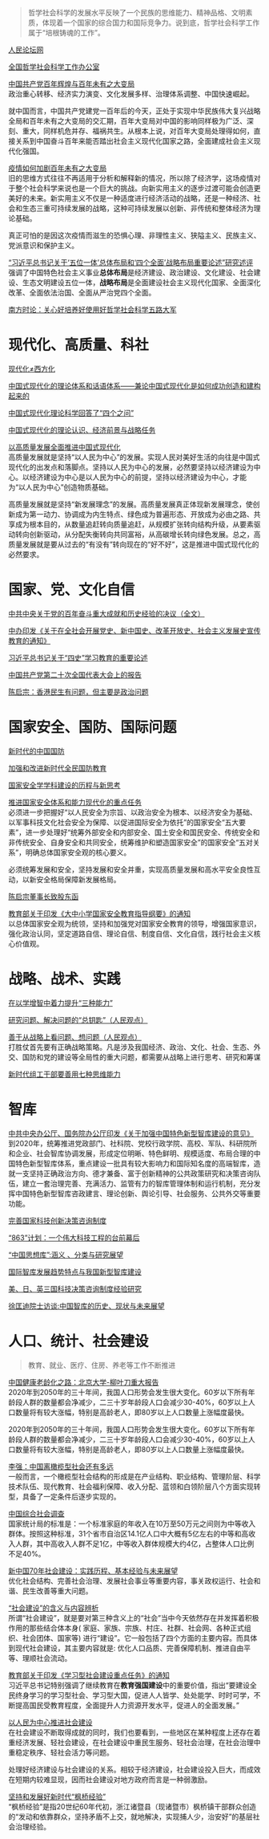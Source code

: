 > 哲学社会科学的发展水平反映了一个民族的思维能力、精神品格、文明素质，体现着一个国家的综合国力和国际竞争力。说到底，哲学社会科学工作属于“培根铸魂的工作”。

[人民论坛网](http://www.rmlt.com.cn/academics/)

[全国哲学社会科学工作办公室](http://www.nopss.gov.cn/n1/2018/1226/c220819-30488962.html)

[中国共产党百年辉煌与百年未有之大变局](http://www.xinhuanet.com/politics/2021-04/01/c_1127281691.htm)  
政治重心转移、经济实力演变、文化发展多样、治理体系调整、中国快速崛起。  

就中国而言，中国共产党建党一百年后的今天，正处于实现中华民族伟大复兴战略全局和百年未有之大变局的交汇期，百年大变局对中国的影响同样极为广泛、深刻、重大，同样机危并存、福祸共生。从根本上说，对百年大变局处理得如何，直接关系到中国奋斗百年来能否踏出社会主义现代化国家之路，全面建成社会主义现代化强国。 

[疫情如何加剧百年未有之大变局](https://www.chinanews.com/m/gj/2020/07-07/9231123.shtml)  
旧的思维方式往往不再适用于分析和解释新的情况，所以除了经济学，这场疫情对于整个社会科学来说也是一个巨大的挑战。向新实用主义的逐步过渡可能会创造更美好的未来。新实用主义不仅是一种适度进行经济活动的战略，还是一种经济、社会和生态三重可持续发展的战略，这种可持续发展以创新、非传统和整体经济为理论基础。

真正可怕的是因这次疫情而滋生的恐惧心理、非理性主义、狭隘主义、民族主义、党派意识和保护主义。

[“习近平总书记关于‘五位一体’总体布局和‘四个全面’战略布局重要论述”研究述评](http://www.dangjian.com/shouye/zhuanti/zhuantiku/dangjianzazhi/202205/t20220524_6387348.shtml)  
强调了中国特色社会主义事业**总体布局**是经济建设、政治建设、文化建设、社会建设、生态文明建设五位一体，**战略布局**是全面建设社会主义现代化国家、全面深化改革、全面依法治国、全面从严治党四个全面。

[南方时论：关心好培养好使用好哲学社会科学五路大军](http://opinion.people.com.cn/n1/2016/0521/c1003-28368123.html)

# 现代化、高质量、科社
[现代化≠西方化](https://www.ggzl.pku.edu.cn/info/1134/2592.htm)

[中国式现代化的理论体系和话语体系——兼论中国式现代化是如何成功创造和建构起来的](http://www.dangjian.cn/shouye/sixianglilun/lilunqiangdang/202309/t20230926_6676658.shtml)

[中国式现代化理论科学回答了“四个之问”](https://www.ndrc.gov.cn/xwdt/ztzl/srxxgcxjpjjsx/yjcg/202308/t20230831_1360266.html)

[中国式现代化的理论认识、经济前景与战略任务](https://www.chinathinktanks.org.cn/content/detail?id=qb6mhr67)

[以高质量发展全面推进中国式现代化](http://www.sasac.gov.cn/n2588025/n2588134/c28762472/content.html)  
高质量发展就是坚持“以人民为中心”的发展。实现人民对美好生活的向往是中国式现代化的出发点和落脚点。坚持以人民为中心的发展，必然要坚持以经济建设为中心。以经济建设为中心是以人民为中心的前提，坚持以经济建设为中心，才能为“以人民为中心”创造物质基础。

高质量发展就是坚持“新发展理念”的发展。高质量发展真正体现新发展理念，使创新成为第一动力、协调成为内生特点、绿色成为普遍形态、开放成为必由之路、共享成为根本目的，从数量追赶转向质量追赶，从规模扩张转向结构升级，从要素驱动转向创新驱动，从分配失衡转向共同富裕，从高碳增长转向绿色发展。总之，高质量发展就是要从过去的“有没有”转向现在的“好不好”，这是推进中国式现代化的必然要求。

# 国家、党、文化自信
[中共中央关于党的百年奋斗重大成就和历史经验的决议（全文）](https://www.gov.cn/zhengce/2021-11/16/content_5651269.htm)

[中办印发《关于在全社会开展党史、新中国史、改革开放史、社会主义发展史宣传教育的通知》](https://www.gov.cn/xinwen/2021-05/25/content_5612097.htm)

[习近平总书记关于“四史”学习教育的重要论述](http://www.moe.gov.cn/jyb_xwfb/moe_2082/2021/2021_zl37/sishixuexi/202105/t20210511_530832.html)

[中国共产党第二十次全国代表大会上的报告](https://www.gov.cn/xinwen/2022-10/25/content_5721685.htm)

[陈启宗：香港民生有问题，但主要是政治问题](http://www.ccg.org.cn/archives/39366)

# 国家安全、国防、国际问题

[新时代的中国国防](https://www.gov.cn/zhengce/2019-07/24/content_5414325.htm)

[加强和改进新时代全民国防教育](https://www.xuexi.cn/lgpage/detail/index.html?id=9924419979726924085&item_id=9924419979726924085)

[国家安全学学科建设的历程与新思考](http://www.jyb.cn/rmtzcg/xwy/wzxw/201905/t20190507_231641.html)

[推进国家安全体系和能力现代化的重点任务](http://www.rmlt.com.cn/2023/0210/665709.shtml)  
必须进一步把握好“以人民安全为宗旨、以政治安全为根本、以经济安全为基础、以军事科技文化社会安全为保障、以促进国际安全为依托”的国家安全“五大要素”，进一步处理好“统筹外部安全和内部安全、国土安全和国民安全、传统安全和非传统安全、自身安全和共同安全，统筹维护和塑造国家安全”的国家安全“五对关系”，明确总体国家安全观的核心要义。

必须统筹发展和安全，坚持发展和安全并重，实现高质量发展和高水平安全良性互动，以新安全格局保障新发展格局。

[陈启宗董事长致股东函](https://www.hanglung.com/getmedia/62921b84-7028-461e-a297-fd6a0d98f853/HLP_IR2023_Chi_Chairmann-s-letter.pdf)

[教育部关于印发《大中小学国家安全教育指导纲要》的通知](https://www.gov.cn/zhengce/zhengceku/2020-10/28/content_5555255.htm)  
以总体国家安全观为统领，坚持和加强党对国家安全教育的领导，增强国家意识，强化政治认同，坚定道路自信、理论自信、制度自信、文化自信，践行社会主义核心价值观。

# 战略、战术、实践
[在以学增智中着力提升“三种能力”](https://www.acftu.org/ghjj/ACFTU_TYZT_qgzghjgxxgcxjpxsdzgtsshzysxztjy/xxzl/202307/t20230714_831800.html?7OkeOa4k=qAkvkac19Nt19Nt19Om9i5YWgT11V6qZrcG4ZpQnFiQqqqqqqqqqqqqq9G)

[研究问题、解决问题的“总钥匙”（人民观点）](https://www.acftu.org/ghjj/ACFTU_TYZT_qgzghjgxxgcxjpxsdzgtsshzysxztjy/pljd_17899/202309/t20230906_833815.html?7OkeOa4k=qAq6qqmluWgx.QihYmWLOpSJ3E59.tAo_UBDOcqqDOaqqlLSqJtWqAqq7a)

[善于从战略上看问题、想问题（人民观点）](https://www.acftu.org/ghjj/ACFTU_TYZT_qgzghjgxxgcxjpxsdzgtsshzysxztjy/pljd_17899/202309/t20230906_833816.html?7OkeOa4k=qAq6qqDvhn6jsPrLzgZ9JiJovltr6ZoXL65Jahav9.lqqlLSqJtWqAqqVq)  
打胜仗首先要有正确战略策略。凡是涉及我国经济、政治、文化、社会、生态、外交、国防和党的建设等全局性的重大问题，都需要从战略上进行思考、研究和筹谋

[新时代组工干部要善用七种思维能力](http://hn.people.com.cn/n2/2022/1217/c195196-40235099.html)

# 智库
[中共中央办公厅、国务院办公厅印发《关于加强中国特色新型智库建设的意见》](https://www.gov.cn/govweb/xinwen/2015-01/20/content_2807126.htm)  
到2020年，统筹推进党政部门、社科院、党校行政学院、高校、军队、科研院所和企业、社会智库协调发展，形成定位明晰、特色鲜明、规模适度、布局合理的中国特色新型智库体系，重点建设一批具有较大影响力和国际知名度的高端智库，造就一支坚持正确政治方向、德才兼备、富于创新精神的公共政策研究和决策咨询队伍，建立一套治理完善、充满活力、监管有力的智库管理体制和运行机制，充分发挥中国特色新型智库咨政建言、理论创新、舆论引导、社会服务、公共外交等重要功能。

[完善国家科技创新决策咨询制度](http://theory.people.com.cn/n1/2016/0608/c49154-28420098.html)

[“863”计划：一个伟大科技工程的台前幕后](https://news.sciencenet.cn/htmlnews/2016/11/361343.shtm)

[“中国思想库”:涵义 、分类与研究展望]()

[国际智库发展趋势特点与我国新型智库建设]()

[美、日、英三国科技决策咨询制度经验研究]()

[徐匡迪院士访谈:中国智库的历史、现状与未来展望](http://old2022.bulletin.cas.cn/publish_article/2016/8/20160808.htm)


# 人口、统计、社会建设
> 教育、就业、医疗、住房、养老等工作不断推进

[中国健康老龄化之路：北京大学-柳叶刀重大报告](https://nsd.pku.edu.cn/cbw/yjbgxl/528112.htm)  
2020年到2050年的三十年间，我国人口形势会发生很大变化。60岁以下所有年龄段人群的数量都会净减少，二三十岁年龄段人口会减少30-40%，60岁以上人口数量将有较大涨幅，特别是高龄老人，即80岁以上人口数量上涨幅度最快。

2020年到2050年的三十年间，我国人口形势会发生很大变化。60岁以下所有年龄段人群的数量都会净减少，二三十岁年龄段人口会减少30-40%，60岁以上人口数量将有较大涨幅，特别是高龄老人，即80岁以上人口数量上涨幅度最快。

[李强：中国离橄榄型社会还有多远](http://www.rmlt.com.cn/2016/0829/438336.shtml)  
一般而言，一个橄榄型社会结构的形成是在产业结构、职业结构、管理阶层、科学技术队伍、现代教育、社会福利保障、收入分配、蓝领和白领阶层八个方面实现转型，具备了一定条件后逐步实现的。

[中国综合社会调查](http://cgss.ruc.edu.cn/)  
国家统计局的标准是：一个标准家庭的年收入在10万至50万元之间则为中等收入群体。按照这种标准，31个省市自治区14.1亿人口中大概有5亿左右的中等和高收入人群，其中高收入人群不足1亿，中等收入群体规模大约4亿，占整体人口比例不足40%。

[新中国70年社会建设：实践历程、基本经验与未来展望](http://www.rmlt.com.cn/2019/0920/557342.shtml)  
优化社会结构、完善社会治理、发展社会事业等重要内容，事关政权运行、社会和谐、民生改善等重大问题。  

[“社会建设”的含义与内容辨析](http://www.shehui.pku.edu.cn/upload/editor/file/20180302/20180302150726_4527.pdf)  
所谓“社会建设”，就是要对第三种含义上的“社会”当中今天依然存在并发挥着积极作用的那些结合体本身( 家庭、家族、宗族、村庄、社群、社会网、各种正式组织、社会团体、国家等) 进行“建设”。它一般包括了四个方面的主要内容。而具体到现代社会建设，其主要内容就是: 优化人口品质、完善保障机制、推进自由平等、理顺社会流动。  

[教育部关于印发《学习型社会建设重点任务》的通知](http://www.moe.gov.cn/srcsite/A07/zcs_cxsh/202309/t20230914_1080240.html)  
习近平总书记特别强调了继续教育在**教育强国建设**中的重要价值，指出“要建设全民终身学习的学习型社会、学习型大国，促进人人皆学、处处能学、时时可学，不断提高国民受教育程度，全面提升人力资源开发水平，促进人的全面发展。”

[以人民为中心推进社会建设](http://www.chinareform.org.cn/2022/1008/36790.shtml)  
在社会建设不断取得成就的同时，我们也要看到，一些地区在某种程度上还存在着重经济发展、轻社会建设，在社会建设中重民生服务、轻社会治理，在社会治理中重稳定秩序、轻社会活力等问题。

处理好经济建设与社会建设的关系。相较于经济建设，社会建设投入巨大，而成效在短期内较难显现，因而社会建设对地方政府而言是一种弱激励。

[坚持和发展好新时代“枫桥经验”](http://theory.people.com.cn/n1/2023/1127/c40531-40126266.html)  
“枫桥经验”是指20世纪60年代初，浙江诸暨县（现诸暨市）枫桥镇干部群众创造的“发动和依靠群众，坚持矛盾不上交，就地解决，实现捕人少，治安好”的基层社会治理经验。
